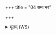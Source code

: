+++
title = "04 समा भर"

+++
<details><summary>मूलम् (WS)</summary>

समा भर जातवेदो यज्जग्धं यत् पराभृतम् ।  
गात्राण्यस्य कल्पय पुनरा प्यायतामयम् ॥ ६ ॥
</details>